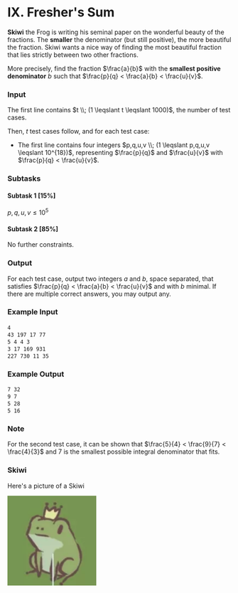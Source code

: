 # IX. Fresher's Sum

**Skiwi** the Frog is writing his seminal paper on the wonderful beauty of the fractions. The **smaller** the denominator (but still positive), the more beautiful the fraction. Skiwi wants a nice way of finding the most beautiful fraction that lies strictly between two other fractions.

More precisely, find the fraction $\frac{a}{b}$ with the **smallest positive denominator** $b$ such that $\frac{p}{q} < \frac{a}{b} < \frac{u}{v}$.

### Input
The first line contains $t \\; (1 \leqslant t \leqslant 1000)$, the number of test cases.

Then, $t$ test cases follow, and for each test case:

- The first line contains four integers $p,q,u,v \\; (1 \leqslant p,q,u,v \leqslant 10^{18})$, representing $\frac{p}{q}$ and $\frac{u}{v}$ with $\frac{p}{q} < \frac{u}{v}$.

### Subtasks

#### Subtask 1 [15%]
$p,q,u,v \leqslant 10^5$

#### Subtask 2 [85%]
No further constraints.

### Output
For each test case, output two integers $a$ and $b$, space separated, that satisfies $\frac{p}{q} < \frac{a}{b} < \frac{u}{v}$ and with $b$ minimal.
If there are multiple correct answers, you may output any.

### Example Input
```
4
43 197 17 77
5 4 4 3
3 17 169 931
227 730 11 35
```

### Example Output
```
7 32
9 7
5 28
5 16
```

### Note
For the second test case, it can be shown that $\frac{5}{4} < \frac{9}{7} < \frac{4}{3}$ and $7$ is the smallest possible integral denominator that fits.

### Skiwi
Here's a picture of a Skiwi

<img src="assets/skiwi.png" alt="Skiwi" width="200">
